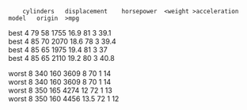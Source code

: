 		cylinders	displacement	horsepower	<weight	>acceleration	model	origin	>mpg	
best	4	79	58	1755	16.9	81	3	39.1	
best	4	85	70	2070	18.6	78	3	39.4	
best	4	85	65	1975	19.4	81	3	37	
best	4	85	65	2110	19.2	80	3	40.8	

worst	8	340	160	3609	8	70	1	14	
worst	8	340	160	3609	8	70	1	14	
worst	8	350	165	4274	12	72	1	13	
worst	8	350	160	4456	13.5	72	1	12	

